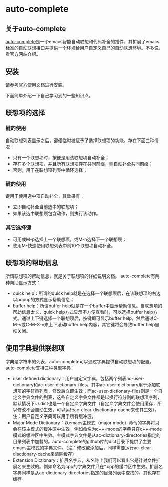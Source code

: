 # auto-complete #

## 关于auto-complete ##
[auto-complete](https://github.com/auto-complete/auto-complete)是一个emacs智能自动联想和代码补全的插件，其扩展了emacs标准的自动联想接口并提供一个环境给用户自定义自己的自动联想环境。不多说，看官方网站介绍。

## 安装 ##
请参考[官方使用文档](http://auto-complete.org/doc/manual.html#manual-installation)进行安装。

下面简单介绍一下自己学习到的一些知识点。

## 联想项的选择 ##

### <TAB>键的使用 ###
自动联想列表显示之后，<TAB>键便临时被赋予了选择联想项的功能。存在下面三种情况：
- 只有一个联想项时，按<TAB>便是用该联想项自动补全；
- 存在多个联想项，并且所有联想项存在共同前缀，则自动补全共同前缀；
- 否则，用于在联想项列表中循环选择；

### <RET>键的使用 ###
<RET>键用于使用选中项自动补全，其效果有：
- 立即自动补全当前选中的联想项；
- 如果该选中联想项包含动作，则执行该动作。

### 其它选择键 ###
- 可用<up>或M-p选择上一个联想项，<down>或M-n选择下一个联想项；
- 使用M-<digit>快速使用联想列表中前10个联想项自动补全。

## 联想项的帮助信息 ##
所谓联想项的帮助信息，就是关于联想项的详细说明文档。
auto-complete有两种帮助显示方式：
- quick help：所谓的quick help就是在选择一个联想项后，在该联想项的右边以popup的方式显示帮助信息；
- buffer help：所谓buffer help就是在一个buffer中显示帮助信息。当联想项的帮助信息太长，quick help方式显示不方便查看时，可以选择buffer help方式。通过上下键选择一个联想项后，按<f1>键即可显示buffer help，然后通过C-M-v或C-M-S-v来上下滚动buffer help内容，其它键将会导致buffer help自动关闭。

## 使用字典提供联想项 ##
字典是字符串的列表，auto-complete可以通过字典提供自动联想项的配置。
auto-complete支持三种类型字典：
- user defined dictionary：用户自定义字典，包括两个列表ac-user-dictionary和ac-user-dictionary-files。其中ac-user-dictionary用于添加联想项的字符串列表，修改后立即生效；而ac-user-dictionary-files则是一个自定义字典文件的列表，这些自定义字典文件都是以换行符分割的联想项序列，默认情况下~/.dict也是一个自定义字典文件（自定义字典文件会使用缓存，所以修改不会自动生效，可以运行ac-clear-disctionary-cache来使其生效）。注：用户自定义字典可以用于所有缓冲区。
- Major Mode Dictionary：以emacs主模式（major mode）命令的字典将只会在该主模式的缓冲区中生效，例如命名为c++-mode的字典只在c++-mode模式的缓冲区中生效。主模式字典文件是从ac-dictionary-directories指定的目录列表中加载的。auto-complete的github库的dict目录下提供了主要emacs主模式的字典文件。（注：修改或添加后，同样需要运行ac-clear-disctionary-cache来清除缓存）
- Extension Dictionary：扩展名字典，从名称上我们可以看出它是针对文件扩展名来生效的。例如命名为cpp的字典文件只在*.cpp的缓冲区中生效。扩展名字典同样是从ac-dictionary-directories指定的目录列表中查找的。其也存在缓存。
